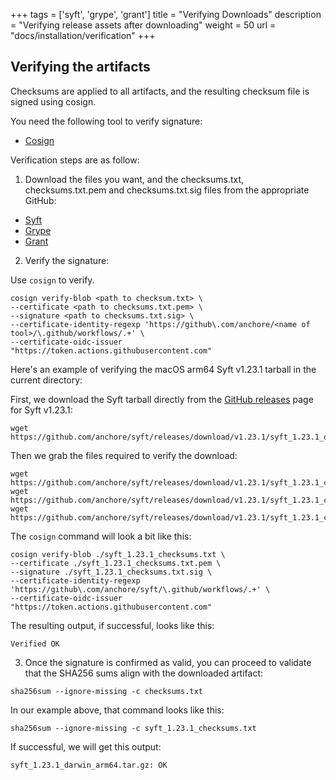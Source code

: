 +++
tags = ['syft', 'grype', 'grant']
title = "Verifying Downloads"
description = "Verifying release assets after downloading"
weight = 50
url = "docs/installation/verification"
+++


## Verifying the artifacts

Checksums are applied to all artifacts, and the resulting checksum file is signed using cosign.

You need the following tool to verify signature:

* [Cosign](https://docs.sigstore.dev/cosign/system_config/installation/)

Verification steps are as follow:

1. Download the files you want, and the checksums.txt, checksums.txt.pem and checksums.txt.sig files from the appropriate GitHub:

* [Syft](https://github.com/anchore/syft/releases)
* [Grype](https://github.com/anchore/grype/releases)
* [Grant](https://github.com/anchore/grant/releases)

2. Verify the signature:

Use `cosign` to verify.

```
cosign verify-blob <path to checksum.txt> \
--certificate <path to checksums.txt.pem> \
--signature <path to checksums.txt.sig> \
--certificate-identity-regexp 'https://github\.com/anchore/<name of tool>/\.github/workflows/.+' \
--certificate-oidc-issuer "https://token.actions.githubusercontent.com"
```

Here's an example of verifying the macOS arm64 Syft v1.23.1 tarball in the current directory:

First, we download the Syft tarball directly from the [GitHub releases](https://github.com/anchore/syft/releases/tag/v1.23.1) page for Syft v1.23.1:

```
wget https://github.com/anchore/syft/releases/download/v1.23.1/syft_1.23.1_darwin_arm64.tar.gz
```

Then we grab the files required to verify the download:

```
wget https://github.com/anchore/syft/releases/download/v1.23.1/syft_1.23.1_checksums.txt
wget https://github.com/anchore/syft/releases/download/v1.23.1/syft_1.23.1_checksums.txt.pem
wget https://github.com/anchore/syft/releases/download/v1.23.1/syft_1.23.1_checksums.txt.sig
```

The `cosign` command will look a bit like this:

```
cosign verify-blob ./syft_1.23.1_checksums.txt \
--certificate ./syft_1.23.1_checksums.txt.pem \
--signature ./syft_1.23.1_checksums.txt.sig \
--certificate-identity-regexp 'https://github\.com/anchore/syft/\.github/workflows/.+' \
--certificate-oidc-issuer "https://token.actions.githubusercontent.com"
```

The resulting output, if successful, looks like this:

```
Verified OK
```

3. Once the signature is confirmed as valid, you can proceed to validate that the SHA256 sums align with the downloaded artifact:

```
sha256sum --ignore-missing -c checksums.txt
```

In our example above, that command looks like this:

```
sha256sum --ignore-missing -c syft_1.23.1_checksums.txt
```

If successful, we will get this output:

```
syft_1.23.1_darwin_arm64.tar.gz: OK
```
